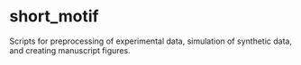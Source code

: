 # short_motif
Scripts for preprocessing of experimental data, simulation of synthetic data, and creating manuscript figures. 
